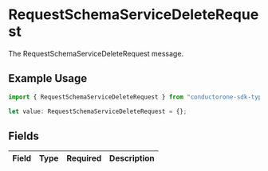 # RequestSchemaServiceDeleteRequest

The RequestSchemaServiceDeleteRequest message.

## Example Usage

```typescript
import { RequestSchemaServiceDeleteRequest } from "conductorone-sdk-typescript/sdk/models/shared";

let value: RequestSchemaServiceDeleteRequest = {};
```

## Fields

| Field       | Type        | Required    | Description |
| ----------- | ----------- | ----------- | ----------- |